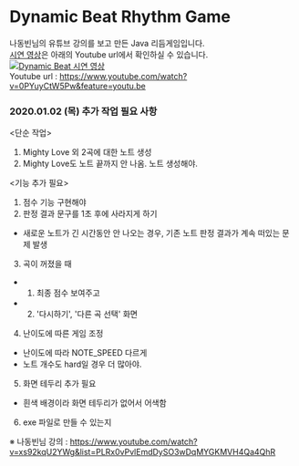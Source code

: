 # Dynamic Beat Rhythm Game 

나동빈님의 유튜브 강의를 보고 만든 Java 리듬게임입니다.   
[시연 영상](https://www.youtube.com/watch?v=0PYuyCtW5Pw)은 아래의 Youtube url에서 확인하실 수 있습니다.   
[![Dynamic Beat 시연 영상](https://img.youtube.com/vi/0PYuyCtW5Pw/0.jpg)](https://www.youtube.com/watch?v=0PYuyCtW5Pw)  
Youtube url : https://www.youtube.com/watch?v=0PYuyCtW5Pw&feature=youtu.be

  
  
### 2020.01.02 (목) 추가 작업 필요 사항 

<단순 작업>
1. Mighty Love 외 2곡에 대한 노트 생성
2. Mighty Love도 노트 끝까지 안 나옴. 노트 생성해야. 

<기능 추가 필요>
1. 점수 기능 구현해야 
2. 판정 결과 문구를 1초 후에 사라지게 하기 
 - 새로운 노트가 긴 시간동안 안 나오는 경우, 기존 노트 판정 결과가 계속 떠있는 문제 발생 
3. 곡이 꺼졌을 때 
 - 1) 최종 점수 보여주고 
 - 2) '다시하기', '다른 곡 선택' 화면 
4. 난이도에 따른 게임 조정
 - 난이도에 따라 NOTE_SPEED 다르게 
 - 노트 개수도 hard일 경우 더 많아야.   
5. 화면 테두리 추가 필요
 - 흰색 배경이라 화면 테두리가 없어서 어색함
6. exe 파일로 만들 수 있는지  

※ 나동빈님 강의 : https://www.youtube.com/watch?v=xs92kqU2YWg&list=PLRx0vPvlEmdDySO3wDqMYGKMVH4Qa4QhR

